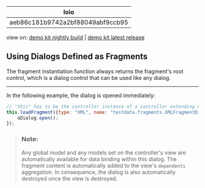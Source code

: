<!-- loioaeb86c181b9742a2bf88049abf9ccb95 -->

| loio |
| -----|
| aeb86c181b9742a2bf88049abf9ccb95 |

<div id="loio">

view on: [demo kit nightly build](https://sdk.openui5.org/nightly/#/topic/aeb86c181b9742a2bf88049abf9ccb95) | [demo kit latest release](https://sdk.openui5.org/topic/aeb86c181b9742a2bf88049abf9ccb95)</div>

## Using Dialogs Defined as Fragments

The fragment instantiation function always returns the fragment's root control, which is a dialog control that can be used like any dialog.

***

In the following example, the dialog is opened immediately:

```js
// "this" has to be the controller instance of a controller extending module "sap/ui/core/mvc/Controller"
this.loadFragment({type: "XML", name: "testdata.fragments.XMLFragmentDialog"}).then(function(oDialog) {
	oDialog.open();
});
```

> ### Note:  
> Any global model and any models set on the controller's view are automatically available for data binding within this dialog. The fragment content is automatically added to the view's `dependents` aggregation. In consequence, the dialog is also automatically destroyed once the view is destroyed.

